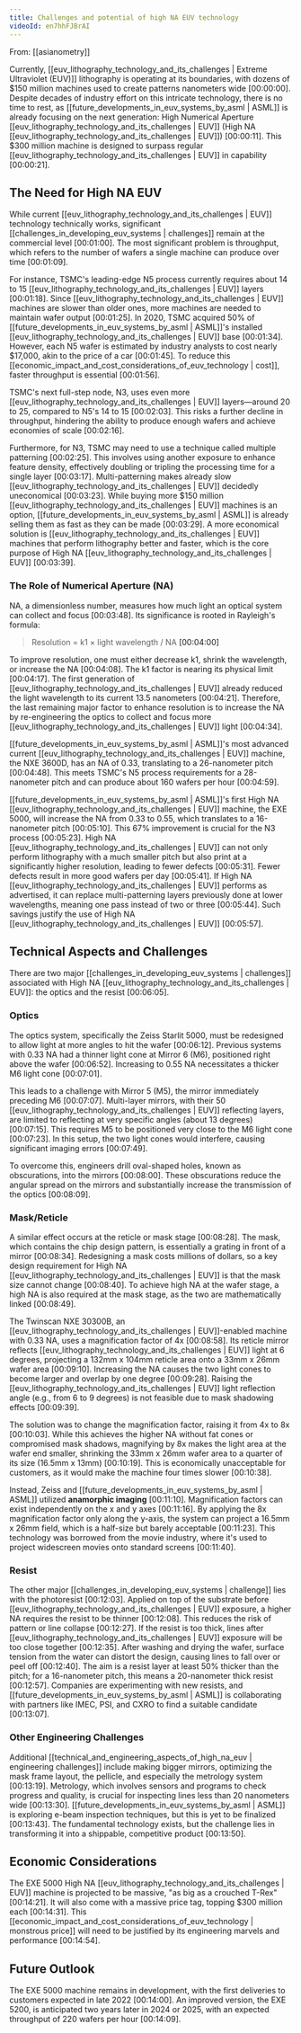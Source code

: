 ```yaml
---
title: Challenges and potential of high NA EUV technology
videoId: en7hhFJBrAI
---
```


From: [[asianometry]] <br/> 

Currently, [[euv_lithography_technology_and_its_challenges | Extreme Ultraviolet (EUV)]] lithography is operating at its boundaries, with dozens of $150 million machines used to create patterns nanometers wide <a class="yt-timestamp" data-t="00:00:00">[00:00:00]</a>. Despite decades of industry effort on this intricate technology, there is no time to rest, as [[future_developments_in_euv_systems_by_asml | ASML]] is already focusing on the next generation: High Numerical Aperture [[euv_lithography_technology_and_its_challenges | EUV]] (High NA [[euv_lithography_technology_and_its_challenges | EUV]]) <a class="yt-timestamp" data-t="00:00:11">[00:00:11]</a>. This $300 million machine is designed to surpass regular [[euv_lithography_technology_and_its_challenges | EUV]] in capability <a class="yt-timestamp" data-t="00:00:21">[00:00:21]</a>.

## The Need for High NA EUV

While current [[euv_lithography_technology_and_its_challenges | EUV]] technology technically works, significant [[challenges_in_developing_euv_systems | challenges]] remain at the commercial level <a class="yt-timestamp" data-t="00:01:00">[00:01:00]</a>. The most significant problem is throughput, which refers to the number of wafers a single machine can produce over time <a class="yt-timestamp" data-t="00:01:09">[00:01:09]</a>.

For instance, TSMC's leading-edge N5 process currently requires about 14 to 15 [[euv_lithography_technology_and_its_challenges | EUV]] layers <a class="yt-timestamp" data-t="00:01:18">[00:01:18]</a>. Since [[euv_lithography_technology_and_its_challenges | EUV]] machines are slower than older ones, more machines are needed to maintain wafer output <a class="yt-timestamp" data-t="00:01:25">[00:01:25]</a>. In 2020, TSMC acquired 50% of [[future_developments_in_euv_systems_by_asml | ASML]]'s installed [[euv_lithography_technology_and_its_challenges | EUV]] base <a class="yt-timestamp" data-t="00:01:34">[00:01:34]</a>. However, each N5 wafer is estimated by industry analysts to cost nearly $17,000, akin to the price of a car <a class="yt-timestamp" data-t="00:01:45">[00:01:45]</a>. To reduce this [[economic_impact_and_cost_considerations_of_euv_technology | cost]], faster throughput is essential <a class="yt-timestamp" data-t="00:01:56">[00:01:56]</a>.

TSMC's next full-step node, N3, uses even more [[euv_lithography_technology_and_its_challenges | EUV]] layers—around 20 to 25, compared to N5's 14 to 15 <a class="yt-timestamp" data-t="00:02:03">[00:02:03]</a>. This risks a further decline in throughput, hindering the ability to produce enough wafers and achieve economies of scale <a class="yt-timestamp" data-t="00:02:16">[00:02:16]</a>.

Furthermore, for N3, TSMC may need to use a technique called multiple patterning <a class="yt-timestamp" data-t="00:02:25">[00:02:25]</a>. This involves using another exposure to enhance feature density, effectively doubling or tripling the processing time for a single layer <a class="yt-timestamp" data-t="00:03:17">[00:03:17]</a>. Multi-patterning makes already slow [[euv_lithography_technology_and_its_challenges | EUV]] decidedly uneconomical <a class="yt-timestamp" data-t="00:03:23">[00:03:23]</a>. While buying more $150 million [[euv_lithography_technology_and_its_challenges | EUV]] machines is an option, [[future_developments_in_euv_systems_by_asml | ASML]] is already selling them as fast as they can be made <a class="yt-timestamp" data-t="00:03:29">[00:03:29]</a>. A more economical solution is [[euv_lithography_technology_and_its_challenges | EUV]] machines that perform lithography better and faster, which is the core purpose of High NA [[euv_lithography_technology_and_its_challenges | EUV]] <a class="yt-timestamp" data-t="00:03:39">[00:03:39]</a>.

### The Role of Numerical Aperture (NA)

NA, a dimensionless number, measures how much light an optical system can collect and focus <a class="yt-timestamp" data-t="00:03:48">[00:03:48]</a>. Its significance is rooted in Rayleigh's formula:

> Resolution = k1 × light wavelength / NA <a class="yt-timestamp" data-t="00:04:00">[00:04:00]</a>

To improve resolution, one must either decrease k1, shrink the wavelength, or increase the NA <a class="yt-timestamp" data-t="00:04:08">[00:04:08]</a>. The k1 factor is nearing its physical limit <a class="yt-timestamp" data-t="00:04:17">[00:04:17]</a>. The first generation of [[euv_lithography_technology_and_its_challenges | EUV]] already reduced the light wavelength to its current 13.5 nanometers <a class="yt-timestamp" data-t="00:04:21">[00:04:21]</a>. Therefore, the last remaining major factor to enhance resolution is to increase the NA by re-engineering the optics to collect and focus more [[euv_lithography_technology_and_its_challenges | EUV]] light <a class="yt-timestamp" data-t="00:04:34">[00:04:34]</a>.

[[future_developments_in_euv_systems_by_asml | ASML]]'s most advanced current [[euv_lithography_technology_and_its_challenges | EUV]] machine, the NXE 3600D, has an NA of 0.33, translating to a 26-nanometer pitch <a class="yt-timestamp" data-t="00:04:48">[00:04:48]</a>. This meets TSMC's N5 process requirements for a 28-nanometer pitch and can produce about 160 wafers per hour <a class="yt-timestamp" data-t="00:04:59">[00:04:59]</a>.

[[future_developments_in_euv_systems_by_asml | ASML]]'s first High NA [[euv_lithography_technology_and_its_challenges | EUV]] machine, the EXE 5000, will increase the NA from 0.33 to 0.55, which translates to a 16-nanometer pitch <a class="yt-timestamp" data-t="00:05:10">[00:05:10]</a>. This 67% improvement is crucial for the N3 process <a class="yt-timestamp" data-t="00:05:23">[00:05:23]</a>. High NA [[euv_lithography_technology_and_its_challenges | EUV]] can not only perform lithography with a much smaller pitch but also print at a significantly higher resolution, leading to fewer defects <a class="yt-timestamp" data-t="00:05:31">[00:05:31]</a>. Fewer defects result in more good wafers per day <a class="yt-timestamp" data-t="00:05:41">[00:05:41]</a>. If High NA [[euv_lithography_technology_and_its_challenges | EUV]] performs as advertised, it can replace multi-patterning layers previously done at lower wavelengths, meaning one pass instead of two or three <a class="yt-timestamp" data-t="00:05:44">[00:05:44]</a>. Such savings justify the use of High NA [[euv_lithography_technology_and_its_challenges | EUV]] <a class="yt-timestamp" data-t="00:05:57">[00:05:57]</a>.

## Technical Aspects and Challenges

There are two major [[challenges_in_developing_euv_systems | challenges]] associated with High NA [[euv_lithography_technology_and_its_challenges | EUV]]: the optics and the resist <a class="yt-timestamp" data-t="00:06:05">[00:06:05]</a>.

### Optics

The optics system, specifically the Zeiss Starlit 5000, must be redesigned to allow light at more angles to hit the wafer <a class="yt-timestamp" data-t="00:06:12">[00:06:12]</a>. Previous systems with 0.33 NA had a thinner light cone at Mirror 6 (M6), positioned right above the wafer <a class="yt-timestamp" data-t="00:06:52">[00:06:52]</a>. Increasing to 0.55 NA necessitates a thicker M6 light cone <a class="yt-timestamp" data-t="00:07:01">[00:07:01]</a>.

This leads to a challenge with Mirror 5 (M5), the mirror immediately preceding M6 <a class="yt-timestamp" data-t="00:07:07">[00:07:07]</a>. Multi-layer mirrors, with their 50 [[euv_lithography_technology_and_its_challenges | EUV]] reflecting layers, are limited to reflecting at very specific angles (about 13 degrees) <a class="yt-timestamp" data-t="00:07:15">[00:07:15]</a>. This requires M5 to be positioned very close to the M6 light cone <a class="yt-timestamp" data-t="00:07:23">[00:07:23]</a>. In this setup, the two light cones would interfere, causing significant imaging errors <a class="yt-timestamp" data-t="00:07:49">[00:07:49]</a>.

To overcome this, engineers drill oval-shaped holes, known as obscurations, into the mirrors <a class="yt-timestamp" data-t="00:08:00">[00:08:00]</a>. These obscurations reduce the angular spread on the mirrors and substantially increase the transmission of the optics <a class="yt-timestamp" data-t="00:08:09">[00:08:09]</a>.

### Mask/Reticle

A similar effect occurs at the reticle or mask stage <a class="yt-timestamp" data-t="00:08:28">[00:08:28]</a>. The mask, which contains the chip design pattern, is essentially a grating in front of a mirror <a class="yt-timestamp" data-t="00:08:34">[00:08:34]</a>. Redesigning a mask costs millions of dollars, so a key design requirement for High NA [[euv_lithography_technology_and_its_challenges | EUV]] is that the mask size cannot change <a class="yt-timestamp" data-t="00:08:40">[00:08:40]</a>. To achieve high NA at the wafer stage, a high NA is also required at the mask stage, as the two are mathematically linked <a class="yt-timestamp" data-t="00:08:49">[00:08:49]</a>.

The Twinscan NXE 30300B, an [[euv_lithography_technology_and_its_challenges | EUV]]-enabled machine with 0.33 NA, uses a magnification factor of 4x <a class="yt-timestamp" data-t="00:08:58">[00:08:58]</a>. Its reticle mirror reflects [[euv_lithography_technology_and_its_challenges | EUV]] light at 6 degrees, projecting a 132mm x 104mm reticle area onto a 33mm x 26mm wafer area <a class="yt-timestamp" data-t="00:09:10">[00:09:10]</a>. Increasing the NA causes the two light cones to become larger and overlap by one degree <a class="yt-timestamp" data-t="00:09:28">[00:09:28]</a>. Raising the [[euv_lithography_technology_and_its_challenges | EUV]] light reflection angle (e.g., from 6 to 9 degrees) is not feasible due to mask shadowing effects <a class="yt-timestamp" data-t="00:09:39">[00:09:39]</a>.

The solution was to change the magnification factor, raising it from 4x to 8x <a class="yt-timestamp" data-t="00:10:03">[00:10:03]</a>. While this achieves the higher NA without fat cones or compromised mask shadows, magnifying by 8x makes the light area at the wafer end smaller, shrinking the 33mm x 26mm wafer area to a quarter of its size (16.5mm x 13mm) <a class="yt-timestamp" data-t="00:10:19">[00:10:19]</a>. This is economically unacceptable for customers, as it would make the machine four times slower <a class="yt-timestamp" data-t="00:10:38">[00:10:38]</a>.

Instead, Zeiss and [[future_developments_in_euv_systems_by_asml | ASML]] utilized **anamorphic imaging** <a class="yt-timestamp" data-t="00:11:10">[00:11:10]</a>. Magnification factors can exist independently on the x and y axes <a class="yt-timestamp" data-t="00:11:16">[00:11:16]</a>. By applying the 8x magnification factor only along the y-axis, the system can project a 16.5mm x 26mm field, which is a half-size but barely acceptable <a class="yt-timestamp" data-t="00:11:23">[00:11:23]</a>. This technology was borrowed from the movie industry, where it's used to project widescreen movies onto standard screens <a class="yt-timestamp" data-t="00:11:40">[00:11:40]</a>.

### Resist

The other major [[challenges_in_developing_euv_systems | challenge]] lies with the photoresist <a class="yt-timestamp" data-t="00:12:03">[00:12:03]</a>. Applied on top of the substrate before [[euv_lithography_technology_and_its_challenges | EUV]] exposure, a higher NA requires the resist to be thinner <a class="yt-timestamp" data-t="00:12:08">[00:12:08]</a>. This reduces the risk of pattern or line collapse <a class="yt-timestamp" data-t="00:12:27">[00:12:27]</a>. If the resist is too thick, lines after [[euv_lithography_technology_and_its_challenges | EUV]] exposure will be too close together <a class="yt-timestamp" data-t="00:12:35">[00:12:35]</a>. After washing and drying the wafer, surface tension from the water can distort the design, causing lines to fall over or peel off <a class="yt-timestamp" data-t="00:12:40">[00:12:40]</a>. The aim is a resist layer at least 50% thicker than the pitch; for a 16-nanometer pitch, this means a 20-nanometer thick resist <a class="yt-timestamp" data-t="00:12:57">[00:12:57]</a>. Companies are experimenting with new resists, and [[future_developments_in_euv_systems_by_asml | ASML]] is collaborating with partners like IMEC, PSI, and CXRO to find a suitable candidate <a class="yt-timestamp" data-t="00:13:07">[00:13:07]</a>.

### Other Engineering Challenges

Additional [[technical_and_engineering_aspects_of_high_na_euv | engineering challenges]] include making bigger mirrors, optimizing the mask frame layout, the pellicle, and especially the metrology system <a class="yt-timestamp" data-t="00:13:19">[00:13:19]</a>. Metrology, which involves sensors and programs to check progress and quality, is crucial for inspecting lines less than 20 nanometers wide <a class="yt-timestamp" data-t="00:13:30">[00:13:30]</a>. [[future_developments_in_euv_systems_by_asml | ASML]] is exploring e-beam inspection techniques, but this is yet to be finalized <a class="yt-timestamp" data-t="00:13:43">[00:13:43]</a>. The fundamental technology exists, but the challenge lies in transforming it into a shippable, competitive product <a class="yt-timestamp" data-t="00:13:50">[00:13:50]</a>.

## Economic Considerations

The EXE 5000 High NA [[euv_lithography_technology_and_its_challenges | EUV]] machine is projected to be massive, "as big as a crouched T-Rex" <a class="yt-timestamp" data-t="00:14:21">[00:14:21]</a>. It will also come with a massive price tag, topping $300 million each <a class="yt-timestamp" data-t="00:14:31">[00:14:31]</a>. This [[economic_impact_and_cost_considerations_of_euv_technology | monstrous price]] will need to be justified by its engineering marvels and performance <a class="yt-timestamp" data-t="00:14:54">[00:14:54]</a>.

## Future Outlook

The EXE 5000 machine remains in development, with the first deliveries to customers expected in late 2022 <a class="yt-timestamp" data-t="00:14:00">[00:14:00]</a>. An improved version, the EXE 5200, is anticipated two years later in 2024 or 2025, with an expected throughput of 220 wafers per hour <a class="yt-timestamp" data-t="00:14:09">[00:14:09]</a>.